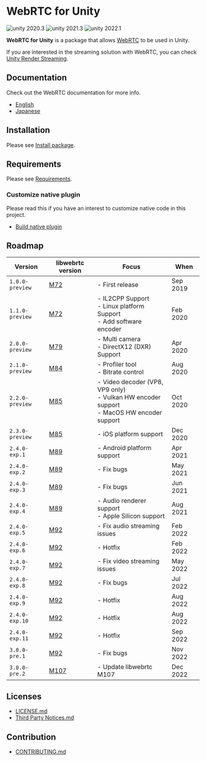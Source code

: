 # WebRTC for Unity

<img src="https://img.shields.io/badge/unity-2020.3-green.svg?style=flat-square" alt="unity 2020.3">
<img src="https://img.shields.io/badge/unity-2021.3-green.svg?style=flat-square" alt="unity 2021.3">
<img src="https://img.shields.io/badge/unity-2022.1-green.svg?style=flat-square" alt="unity 2022.1">

**WebRTC for Unity** is a package that allows [WebRTC](https://webrtc.org) to be used in Unity.

If you are interested in the streaming solution with WebRTC, you can check [Unity Render Streaming](https://github.com/Unity-Technologies/UnityRenderStreaming). 

## Documentation

Check out the WebRTC documentation for more info.

- [English](https://docs.unity3d.com/Packages/com.unity.webrtc@latest/index.html)
- [Japanese](https://docs.unity3d.com/ja/Packages/com.unity.webrtc@latest/index.html)

## Installation

Please see [Install package](Documentation~/install.md).

## Requirements

Please see [Requirements](Documentation~/index.md#requirements).

### Customize native plugin

Please read this if you have an interest to customize native code in this project.

- [Build native plugin](Plugin~/README.md)

## Roadmap

| Version | libwebrtc version | Focus | When | 
| ------- | ----------------- | ----- | ---- |
| `1.0.0-preview` | [M72](https://groups.google.com/d/msg/discuss-webrtc/3h4y0fimHwg) | - First release | Sep 2019 |    
| `1.1.0-preview` | [M72](https://groups.google.com/d/msg/discuss-webrtc/3h4y0fimHwg) | - IL2CPP Support<br> - Linux platform Support<br/> - Add software encoder | Feb 2020 |
| `2.0.0-preview` | [M79](https://groups.google.com/d/msg/discuss-webrtc/Ozvbd0p7Q1Y) | - Multi camera <br>- DirectX12 (DXR) Support | Apr 2020 |
| `2.1.0-preview` | [M84](https://groups.google.com/g/discuss-webrtc/c/MRAV4jgHYV0) | - Profiler tool <br>- Bitrate control | Aug 2020 |
| `2.2.0-preview` | [M85](https://groups.google.com/g/discuss-webrtc/c/Qq3nsR2w2HU) | - Video decoder (VP8, VP9 only) <br>- Vulkan HW encoder support <br>- MacOS HW encoder support | Oct 2020 |
| `2.3.0-preview` | [M85](https://groups.google.com/g/discuss-webrtc/c/Qq3nsR2w2HU) | - iOS platform support | Dec 2020 |
| `2.4.0-exp.1` | [M89](https://groups.google.com/g/discuss-webrtc/c/Zrsn2hi8FV0) | - Android platform support | Apr 2021 |
| `2.4.0-exp.2` | [M89](https://groups.google.com/g/discuss-webrtc/c/Zrsn2hi8FV0) | - Fix bugs | May 2021 |
| `2.4.0-exp.3` | [M89](https://groups.google.com/g/discuss-webrtc/c/Zrsn2hi8FV0) | - Fix bugs | Jun 2021 |
| `2.4.0-exp.4` | [M89](https://groups.google.com/g/discuss-webrtc/c/Zrsn2hi8FV0) | - Audio renderer support <br>- Apple Silicon support | Aug 2021 |
| `2.4.0-exp.5` | [M92](https://groups.google.com/g/discuss-webrtc/c/hks5zneZJbo) | - Fix audio streaming issues | Feb 2022 |
| `2.4.0-exp.6` | [M92](https://groups.google.com/g/discuss-webrtc/c/hks5zneZJbo) | - Hotfix | Feb 2022 |
| `2.4.0-exp.7` | [M92](https://groups.google.com/g/discuss-webrtc/c/hks5zneZJbo) | - Fix video streaming issues | May 2022 |
| `2.4.0-exp.8` | [M92](https://groups.google.com/g/discuss-webrtc/c/hks5zneZJbo) | - Fix bugs | Jul 2022 |
| `2.4.0-exp.9` | [M92](https://groups.google.com/g/discuss-webrtc/c/hks5zneZJbo) | - Hotfix | Aug 2022 |
| `2.4.0-exp.10` | [M92](https://groups.google.com/g/discuss-webrtc/c/hks5zneZJbo) | - Hotfix | Aug 2022 |
| `2.4.0-exp.11` | [M92](https://groups.google.com/g/discuss-webrtc/c/hks5zneZJbo) | - Hotfix | Sep 2022 |
| `3.0.0-pre.1` | [M92](https://groups.google.com/g/discuss-webrtc/c/hks5zneZJbo)  | - Fix bugs | Nov 2022 |
| `3.0.0-pre.2` | [M107](https://groups.google.com/g/discuss-webrtc/c/StVFkKuSRc8) | - Update libwebrtc M107 | Dec 2022 |

## Licenses

- [LICENSE.md](LICENSE.md)
- [Third Party Notices.md](Third%20Party%20Notices.md)

## Contribution
- [CONTRIBUTING.md](CONTRIBUTING.md)
